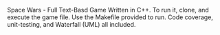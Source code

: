 Space Wars - Full Text-Basd Game 
Written in C++. To run it, clone, and execute the game file. Use the Makefile provided to run. Code coverage, unit-testing, and Waterfall (UML) all included.
